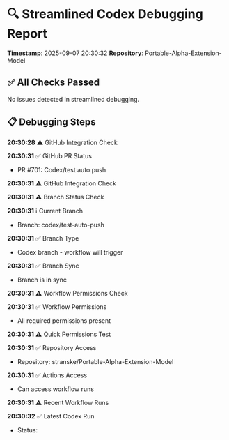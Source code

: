 # 🔍 Streamlined Codex Debugging Report

**Timestamp**: 2025-09-07 20:30:32
**Repository**: Portable-Alpha-Extension-Model

## ✅ All Checks Passed
No issues detected in streamlined debugging.

## 📋 Debugging Steps
**20:30:28** ⚠️ GitHub Integration Check

**20:30:31** ✅ GitHub PR Status
  - PR #701: Codex/test auto push

**20:30:31** ⚠️ GitHub Integration Check

**20:30:31** ⚠️ Branch Status Check

**20:30:31** ℹ️ Current Branch
  - Branch: codex/test-auto-push

**20:30:31** ✅ Branch Type
  - Codex branch - workflow will trigger

**20:30:31** ✅ Branch Sync
  - Branch is in sync

**20:30:31** ⚠️ Workflow Permissions Check

**20:30:31** ✅ Workflow Permissions
  - All required permissions present

**20:30:31** ⚠️ Quick Permissions Test

**20:30:31** ✅ Repository Access
  - Repository: stranske/Portable-Alpha-Extension-Model

**20:30:31** ✅ Actions Access
  - Can access workflow runs

**20:30:31** ⚠️ Recent Workflow Runs

**20:30:32** ✅ Latest Codex Run
  - Status: 
